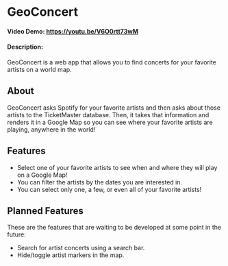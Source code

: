 # GeoConcert
#### Video Demo: https://youtu.be/V6O0rtt73wM
#### Description:
GeoConcert is a web app that allows you to find concerts for your favorite artists on a world map.

## About

GeoConcert asks Spotify for your favorite artists and then asks about those artists to the TicketMaster database. Then, it takes that information and renders it in a Google Map so you can see where your favorite artists are playing, anywhere in the world!

## Features

* Select one of your favorite artists to see when and where they will play on a Google Map!
* You can filter the artists by the dates you are interested in.
* You can select only one, a few, or even all of your favorite artists!

## Planned Features

These are the features that are waiting to be developed at some point in the future:

* Search for artist concerts using a search bar.
* Hide/toggle artist markers in the map.
